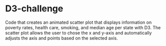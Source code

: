 # D3-challenge
Code that creates an animated scatter plot that displays information on poverty rates, health care, smoking, and median age per state with D3. The scatter plot allows the user to chose the x and y-axis and automatically adjusts the axis and points based on the selected axis.